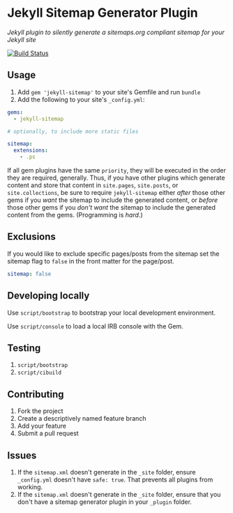# Jekyll Sitemap Generator Plugin

*Jekyll plugin to silently generate a sitemaps.org compliant sitemap for your Jekyll site*

[![Build Status](https://travis-ci.org/jekyll/jekyll-sitemap.svg?branch=master)](https://travis-ci.org/jekyll/jekyll-sitemap)

## Usage

1. Add `gem 'jekyll-sitemap'` to your site's Gemfile and run `bundle`
2. Add the following to your site's `_config.yml`:

```yml
gems:
  - jekyll-sitemap

# optionally, to include more static files

sitemap:
  extensions:
    - .ps
```

If all gem plugins have the same `priority`, they will be executed in the
order they are required, generally. Thus, if you have other plugins which
generate content and store that content in `site.pages`, `site.posts`, or
`site.collections`, be sure to require `jekyll-sitemap` either *after*
those other gems if you *want* the sitemap to include the generated
content, or *before* those other gems if you *don't want* the sitemap to
include the generated content from the gems. (Programming is *hard*.)

## Exclusions

If you would like to exclude specific pages/posts from the sitemap set the
sitemap flag to `false` in the front matter for the page/post.

```yml
sitemap: false
```

## Developing locally

Use `script/bootstrap` to bootstrap your local development environment.

Use `script/console` to load a local IRB console with the Gem.

## Testing

1. `script/bootstrap`
2. `script/cibuild`

## Contributing

1. Fork the project
2. Create a descriptively named feature branch
3. Add your feature
4. Submit a pull request

## Issues

1. If the `sitemap.xml` doesn't generate in the `_site` folder, ensure `_config.yml` doesn't have `safe: true`. That prevents all plugins from working.
2. If the `sitemap.xml` doesn't generate in the `_site` folder, ensure that you don't have a sitemap generator plugin in your `_plugin` folder.

